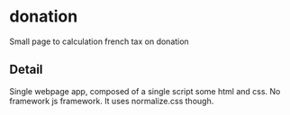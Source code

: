 donation
========

Small page to calculation french tax on donation

Detail
------

Single webpage app, composed of a single script some html and css. No framework js framework. It uses normalize.css though.


